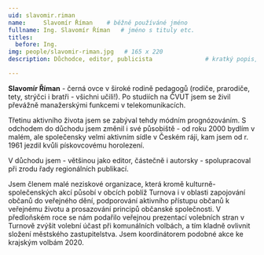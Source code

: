 ```yaml
---
uid: slavomir.riman
name:     Slavomír Říman  	# běžně používáné jméno
fullname: Ing. Slavomír Říman  	# jméno s tituly etc.
titles:
  before: Ing.
img: people/slavomir-riman.jpg   # 165 x 220
description: Důchodce, editor, publicista            	# kratký popis, max 160 znaků

---
```


**Slavomír Říman** - černá ovce v široké rodině pedagogů (rodiče, prarodiče, tety, strýčci i bratři - všichni učili!). Po studiích na ČVUT jsem se živil převážně manažerskými funkcemi v telekomunikacích.

Třetinu aktivního života jsem se zabýval tehdy módním prognózováním. S odchodem do důchodu jsem změnil i své působiště - od roku 2000 bydlím v malém, ale společensky velmi aktivním sídle v Českém ráji, kam jsem od r. 1961 jezdil kvůli pískovcovému horolezení.

V důchodu jsem - většinou jako editor, částečně i autorsky - spolupracoval při zrodu řady regionálních publikací.

Jsem členem malé neziskové organizace, která kromě kulturně-společenských akcí působí v obcích poblíž Turnova i v oblasti zapojování občanů do veřejného dění, podporování aktivního přístupu občanů k veřejnému životu a prosazování principů občanské společnosti. V předloňském roce se nám podařilo veřejnou prezentací volebních stran v Turnově zvýšit volební účast při komunálních volbách, a tím kladně ovlivnit složení městského zastupitelstva. Jsem koordinátorem podobné akce ke krajským volbám 2020.